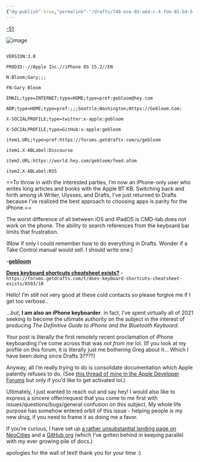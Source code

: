 ```yaml
---
{"dg-publish":true,"permalink":"/drafts/748-ece-03-a64-c-4-fde-85-b4-5-e74-a31117-fc/","dgHomeLink":true,"dgPassFrontmatter":false}
---
```



[-51](https://github.com/ExtraKeus/issues/51)

![image](https://user-images.githubusercontent.com/43663476/139671256-1619df80-bc93-4b9c-aebb-d1f1b9037465.png)

```

VERSION:3.0

PRODID:-//Apple Inc.//iPhone OS 15.2//EN

N:Bloom;Gary;;;

FN:Gary Bloom

EMAIL;type=INTERNET;type=HOME;type=pref:gebloom@hey.com

ADR;type=HOME;type=pref:;;;Seattle;Washington;Https://Gebloom.Com;

X-SOCIALPROFILE;type=twitter:x-apple:gebloom

X-SOCIALPROFILE;type=GitHub:x-apple:gebloom

item1.URL;type=pref:https://forums.getdrafts.com/u/gebloom

item1.X-ABLabel:Discourse

item2.URL:https://world.hey.com/gebloom/feed.atom

item2.X-ABLabel:RSS

```


==To throw in with the interested parties, I’m now an iPhone-only user who writes long articles and books with the Apple BT KB. Switching back and forth among iA Writer, Ulysses, and Drafts, I’ve just returned to Drafts because I’ve realized the best approach to choosing apps is parity for the iPhone.==



The worst difference of all between iOS and iPadOS is CMD-tab does not work on the phone. The ability to search references from the keyboard bar limits that frustration.



(Now if only I could remember how to do everything in Drafts. Wonder if a Take Control manual would sell. I should write one.)

-[**gebloom**](https://forums.getdrafts.com/t/does-keyboard-shortcuts-cheatsheet-exists/8503/18)

[**Does keyboard shortcuts cheatsheet exists?**](https://forums.getdrafts.com/t/does-keyboard-shortcuts-cheatsheet-exists/8503/18) - `https://forums.getdrafts.com/t/does-keyboard-shortcuts-cheatsheet-exists/8503/18`

Hello! I’m still not very good at these cold contacts so please forgive me if I get too verbose..

…*but*, **I am also an iPhone keyboarder**. in fact, I’ve spent virtually all of 2021 seeking to become the ultimate authority on the subject in the interest of producing *The Definitive Guide to iPhone and the Bluetooth Keyboard*. 

Your post is literally the first remotely recent proclamation of iPhone keyboarding I’ve come across that was *not from me* lol. (If you look at my profile on this forum, it is literally just me bothering Greg about it… Which I have been doing since Drafts 3????)

Anyway, all I’m really trying to do is consolidate documentation which Apple patently refuses to do. (See [this thread of mine in the Apple Developer Forums](https://developer.apple.com/forums/thread/685201) but only if you’d like to get activated lol.)

Ultimately, I just wanted to reach out and say hey! I would also like to express a sincere offer/request that you come to me first with issues/questions/bugs/general confusion on this subject. My whole life purpose has somehow entered orbit of this issue - helping people is my new drug, if you need to frame it as doing me a favor. 

If you’re curious, I have set up [a rather unsubstantial landing page on NeoCities](https://uikeycommand.neocities.org) and a [GitHub org](https://github.com/ExtraKeys) (which I’ve gotten behind in keeping parallel with my ever growing pile of docs.)

apologies for the wall of text! thank you for your time :)